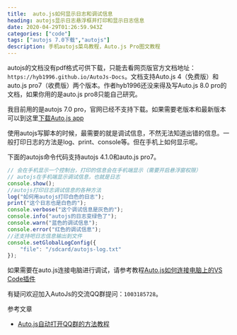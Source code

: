 ```yaml
---
title:  auto.js如何显示日志和调试信息
heading: autojs显示日志悬浮框并打印和显示日志信息
date: 2020-04-29T01:26:59.943Z
categories: ["code"]
tags: ["autojs 7.0下载","autojs"]
description: 手机autojs菜鸟教程，Auto.js Pro图文教程	
---
```


autojs的文档没有pdf格式可供下载，只能去看网页版官方文档地址：`https://hyb1996.github.io/AutoJs-Docs`。文档支持Auto.js 4（免费版）和auto.js pro7（收费版）两个版本。作者hyb1996还没来得及写Auto.js 8.0 pro的文档，如果你用的是auto.js pro8只能自己研究。

我目前用的是autojs 7.0 pro，官网已经不支持下载。如果需要老版本和最新版本可以到这里[下载Auto.js app](https://www.sxy91.com/posts/autojs/)


使用autojs写脚本的时候，最需要的就是调试信息，不然无法知道出错的信息。一般打印日志的方法是log、print、console等。但在手机上如何显示呢。

下面的autojs命令代码支持autojs 4.1.0和auto.js pro7。

```javascript
// 会在手机显示一个控制台，打印的信息会在手机端显示（需要开启悬浮窗权限）
// autojs在手机端显示调试信息，也就是日志
console.show();
//autojs打印日志调试信息的各种方法
log("如何用autojs打印白色的日志");
print("这个日志也是白色的");
console.verbose("这个调试信息是灰色的");
console.info("autojs的日志变绿色了");
console.warn("蓝色的调试信息");
console.error("红色的调试信息");
//还支持吧日志信息输出到文件
console.setGlobalLogConfig({
    "file": "/sdcard/autojs-log.txt"
});
```

如果需要在auto.js连接电脑进行调试，请参考教程[Auto.js如何连接电脑上的VS Code插件](https://www.sxy91.com/posts/autojs/)


有疑问欢迎加入AutoJs的交流QQ群提问：`1003185728`。

参考文章

- [Auto.js自动打开QQ群的方法教程](https://www.sxy91.com/posts/autojs-qq-group/)




